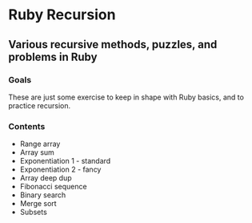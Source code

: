 Ruby Recursion
===

Various recursive methods, puzzles, and problems in Ruby
---

### Goals

These are just some exercise to keep in shape with Ruby basics, and to practice recursion.

### Contents

*  Range array
*  Array sum
*  Exponentiation 1 - standard
*  Exponentiation 2 - fancy
*  Array deep dup
*  Fibonacci sequence
*  Binary search
*  Merge sort
*  Subsets


